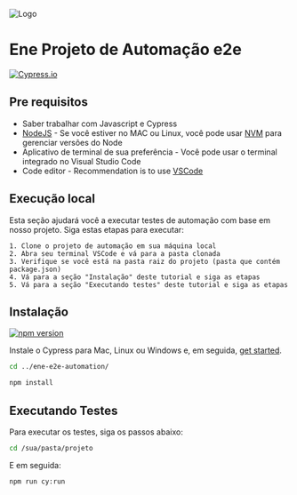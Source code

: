 ![Logo](https://ene-solucoes.s3.amazonaws.com/thumbSite.png)

# Ene Projeto de Automação e2e
[![Cypress.io](https://img.shields.io/badge/tested%20with-Cypress-04C38E.svg)](https://www.cypress.io/)
## Pre requisitos

- Saber trabalhar com Javascript e Cypress
- [NodeJS](https://nodejs.org/en/) - Se você estiver no MAC ou Linux, você pode usar [NVM](https://github.com/nvm-sh/nvm) para gerenciar versões do Node
- Aplicativo de terminal de sua preferência - Você pode usar o terminal integrado no Visual Studio Code
- Code editor - Recommendation is to use [VSCode](https://code.visualstudio.com/)
## Execução local

Esta seção ajudará você a executar testes de automação com base em nosso projeto. Siga estas etapas para executar:

    1. Clone o projeto de automação em sua máquina local
    2. Abra seu terminal VSCode e vá para a pasta clonada
    3. Verifique se você está na pasta raiz do projeto (pasta que contém package.json)
    4. Vá para a seção "Instalação" deste tutorial e siga as etapas
    5. Vá para a seção "Executando testes" deste tutorial e siga as etapas
## Instalação

[![npm version](https://d25lcipzij17d.cloudfront.net/badge.svg?id=js&r=r&type=6e&v=9.4.1&x2=0)](https://www.npmjs.com/package/cypress/v/9.4.1) 

Instale o Cypress para Mac, Linux ou Windows e, em seguida, [get started](https://docs.cypress.io/guides/getting-started/installing-cypress.html).

```bash
cd ../ene-e2e-automation/ 
```

```bash
npm install
```

## Executando Testes 

Para executar os testes, siga os passos abaixo:

```bash
cd /sua/pasta/projeto
```

E em seguida:

```bash
npm run cy:run
```